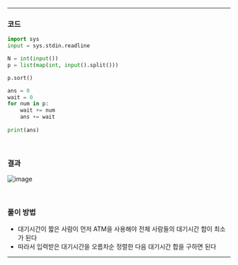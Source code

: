 ___
### 코드
```python
import sys
input = sys.stdin.readline

N = int(input())
p = list(map(int, input().split()))

p.sort()

ans = 0
wait = 0
for num in p:
    wait += num
    ans += wait
    
print(ans)
```
<br>

### 결과
![image](https://user-images.githubusercontent.com/50696567/191637494-b1d68888-79b1-4ce3-ab72-dd563bf80f22.png)

<br>

### 풀이 방법
- 대기시간이 짧은 사람이 먼저 ATM을 사용해야 전체 사람들의 대기시간 합이 최소가 된다
- 따라서 입력받은 대기시간을 오름차순 정렬한 다음 대기시간 합을 구하면 된다
___
